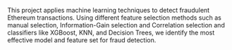 This project applies machine learning techniques to detect fraudulent Ethereum transactions. Using different feature selection methods such as manual selection, Information-Gain selection and Correlation selection and classifiers like XGBoost, KNN, and Decision Trees, we identify the most effective model and feature set for fraud detection. 
